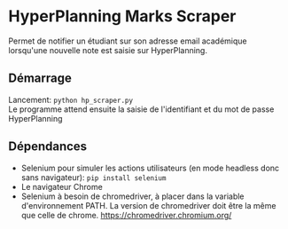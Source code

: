 # HyperPlanning Marks Scraper
Permet de notifier un étudiant sur son adresse email académique lorsqu'une nouvelle note est saisie sur HyperPlanning.

## Démarrage
Lancement: `python hp_scraper.py`<br />
Le programme attend ensuite la saisie de l'identifiant et du mot de passe HyperPlanning

## Dépendances
- Selenium pour simuler les actions utilisateurs (en mode headless donc sans navigateur): `pip install selenium`
- Le navigateur Chrome
- Selenium à besoin de chromedriver, à placer dans la variable d'environnement PATH. La version de chromedriver doit être la même que celle de chrome. https://chromedriver.chromium.org/
